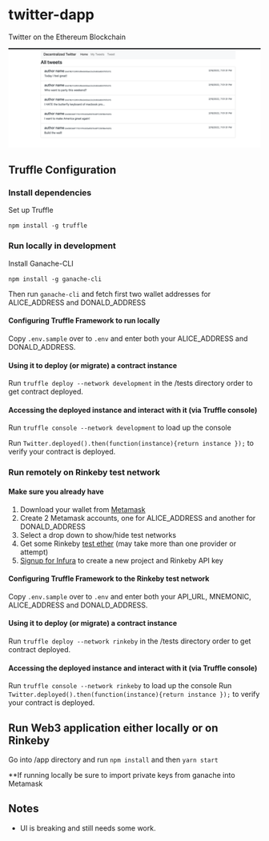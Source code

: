 # twitter-dapp
Twitter on the Ethereum Blockchain

![Screenshot](screenshot.png)

## Truffle Configuration

### Install dependencies

Set up Truffle
```
npm install -g truffle
```

### Run locally in development

Install Ganache-CLI
```
npm install -g ganache-cli
```

Then run `ganache-cli` and fetch first two wallet addresses for ALICE_ADDRESS and DONALD_ADDRESS

#### Configuring Truffle Framework to run locally

Copy `.env.sample` over to `.env` and enter both your ALICE_ADDRESS and DONALD_ADDRESS.

#### Using it to deploy (or migrate) a contract instance

Run `truffle deploy --network development` in the /tests directory order to get contract deployed.

#### Accessing the deployed instance and interact with it (via Truffle console)

Run `truffle console --network development` to load up the console 

Run `Twitter.deployed().then(function(instance){return instance });` to verify your contract is deployed.

### Run remotely on Rinkeby test network

#### Make sure you already have
1. Download your wallet from [Metamask](https://metamask.io/)
2. Create 2 Metamask accounts, one for ALICE_ADDRESS and another for DONALD_ADDRESS
3. Select a drop down to show/hide test networks
4. Get some Rinkeby [test ether](https://faucet.rinkeby.io/) (may take more than one provider or attempt)
5. [Signup for Infura](https://infura.io/register) to create a new project and Rinkeby API key

#### Configuring Truffle Framework to the Rinkeby test network

Copy `.env.sample` over to `.env` and enter both your API_URL, MNEMONIC, ALICE_ADDRESS and DONALD_ADDRESS.

#### Using it to deploy (or migrate) a contract instance

Run `truffle deploy --network rinkeby` in the /tests directory order to get contract deployed.

#### Accessing the deployed instance and interact with it (via Truffle console)

Run `truffle console --network rinkeby` to load up the console 
Run `Twitter.deployed().then(function(instance){return instance });` to verify your contract is deployed.

## Run Web3 application either locally or on Rinkeby

Go into /app directory and run `npm install` and then `yarn start`

**If running locally be sure to import private keys from ganache into Metamask

## Notes

- UI is breaking and still needs some work.